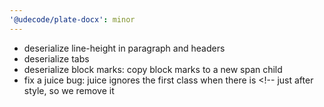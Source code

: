 ```yaml
---
'@udecode/plate-docx': minor
---
```


- deserialize line-height in paragraph and headers
- deserialize tabs
- deserialize block marks: copy block marks to a new span child
- fix a juice bug: juice ignores the first class when there is <!-- just after style, so we remove it